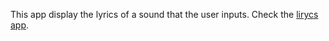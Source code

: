 This app display the lyrics of a sound that the user inputs. Check the [lirycs app](https://renantkn.github.io/lyrics/).
